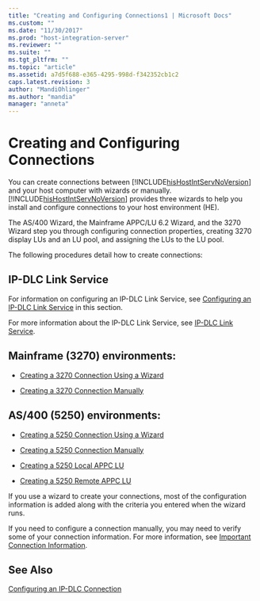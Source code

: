 ```yaml
---
title: "Creating and Configuring Connections1 | Microsoft Docs"
ms.custom: ""
ms.date: "11/30/2017"
ms.prod: "host-integration-server"
ms.reviewer: ""
ms.suite: ""
ms.tgt_pltfrm: ""
ms.topic: "article"
ms.assetid: a7d5f688-e365-4295-998d-f342352cb1c2
caps.latest.revision: 3
author: "MandiOhlinger"
ms.author: "mandia"
manager: "anneta"
---
```

# Creating and Configuring Connections
You can create connections between [!INCLUDE[hisHostIntServNoVersion](../includes/hishostintservnoversion-md.md)] and your host computer with wizards or manually. [!INCLUDE[hisHostIntServNoVersion](../includes/hishostintservnoversion-md.md)] provides three wizards to help you install and configure connections to your host environment (HE).  
  
 The AS/400 Wizard, the Mainframe APPC/LU 6.2 Wizard, and the 3270 Wizard step you through configuring connection properties, creating 3270 display LUs and an LU pool, and assigning the LUs to the LU pool.  
  
 The following procedures detail how to create connections:  
  
## IP-DLC Link Service  
 For information on configuring an IP-DLC Link Service, see [Configuring an IP-DLC Link Service](../core/configuring-an-ip-dlc-link-service1.md) in this section.  
  
 For more information about the IP-DLC Link Service, see [IP-DLC Link Service](../core/ip-dlc-link-service1.md).  
  
## Mainframe (3270) environments:  
  
-   [Creating a 3270 Connection Using a Wizard](../core/creating-a-3270-connection-with-a-wizard1.md)  
  
-   [Creating a 3270 Connection Manually](../core/how-to-create-a-3270-connection-manually1.md)  
  
## AS/400 (5250) environments:  
  
-   [Creating a 5250 Connection Using a Wizard](../core/creating-a-5250-connection-with-a-wizard2.md)  
  
-   [Creating a 5250 Connection Manually](../core/how-to-create-a-5250-connection-manually2.md)  
  
-   [Creating a 5250 Local APPC LU](../core/how-to-create-a-5250-local-appc-lu1.md)  
  
-   [Creating a 5250 Remote APPC LU](../core/how-to-create-a-5250-remote-appc-lu1.md)  
  
 If you use a wizard to create your connections, most of the configuration information is added along with the criteria you entered when the wizard runs.  
  
 If you need to configure a connection manually, you may need to verify some of your connection information. For more information, see [Important Connection Information](../core/important-connection-information2.md).  
  
## See Also  
 [Configuring an IP-DLC Connection](../core/configuring-an-ip-dlc-connection2.md)